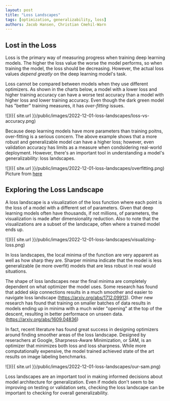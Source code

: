 ```yaml
---
layout: post
title: "Loss Landscapes"
tags: [optimization, generalizability, loss]
authors: Jacob Hansen, Christian Cmehil-Warn
---
```



## Lost in the Loss

Loss is the primary way of measuring progress when training deep learning models. The higher the loss value the worse the model performs, so when training the model, the loss should be decreasing. However, the actual loss values _depend greatly_ on the deep learning model's task.

Loss cannot be compared between models when they use different optimizers. As shown in the charts below, a model with a lower loss and higher training accuracy can have a worse test accuracy than a model with higher loss and lower training accuracy. Even though the dark green model has "better" training measures, it has _over-fitting_ issues.

![]({{ site.url }}/public/images/2022-12-01-loss-landscapes/loss-vs-accuracy.png)

Because deep learning models have more parameters than training poitns, over-fitting is a serious concern. The above example shows that a more robust and generalizable model can have a higher loss; however, even validation accuracy has limits as a measure when condsidering real-world deployment. However, there's an important tool in understanding a model's generalizability: loss landscapes.


![]({{ site.url }}/public/images/2022-12-01-loss-landscapes/overfitting.png)
Picture from [here](https://medium.com/greyatom/what-is-underfitting-and-overfitting-in-machine-learning-and-how-to-deal-with-it-6803a989c76)



## Exploring the Loss Landscape

A loss landscape is a visualization of the loss function where each point is the loss of a model with a different set of parameters. Given that deep learning models often have thousands, if not millions, of parameters, the visualization is made after dimensionality reduction. Also to note that the visualizations are a subset of the landscape, often where a trained model ends up. 


![]({{ site.url }}/public/images/2022-12-01-loss-landscapes/visualizing-loss.png)

In loss landscapes, the local minima of the function are very apparent as well as how sharp they are. Sharper minima indicate that the model is less generalizable (ie more overfit) models that are less robust in real would situations.

The shape of loss landscapes near the final minima are completely dependent on what optimizer the model uses. Some research has found that added skip connections results in a much smoother and easier to navigate loss landscape (https://arxiv.org/abs/1712.09913). Other new research has found that training on smaller batches of data results in models ending up in minima with a much wider "opening" at the top of the descent, resulting in better performace on unseen data. (https://arxiv.org/abs/1609.04836) 

In fact, recent literature has found great success in designing optimizers around finding smoother areas of the loss landscape. Designed by reserachers at Google, Sharpness-Aware Minimization, or SAM, is an optimizer that minimizes both loss and loss sharpness. While more computationally expensive, the model trained achieved state of the art results on image labeling benchmarks.

![]({{ site.url }}/public/images/2022-12-01-loss-landscapes/our-sam.png)

Loss landscapes are an important tool in making informed decisions about model architecture for generalization. Even if models don't seem to be improving on testing or validation sets, checking the loss landscape can be important to checking for overall generalizability. 

